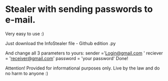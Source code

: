 # Stealer with sending passwords to e-mail.
Very easy to use :)

Just download the InfoStealer file - Github edition .py

And change all 3 parameters to yours:
sender ='Login@gmail.com '
reciever = 'receiver@gmail.com'
password = 'your password'
Done!


Attention!
Provided for informational purposes only. Live by the law and do no harm to anyone :)
